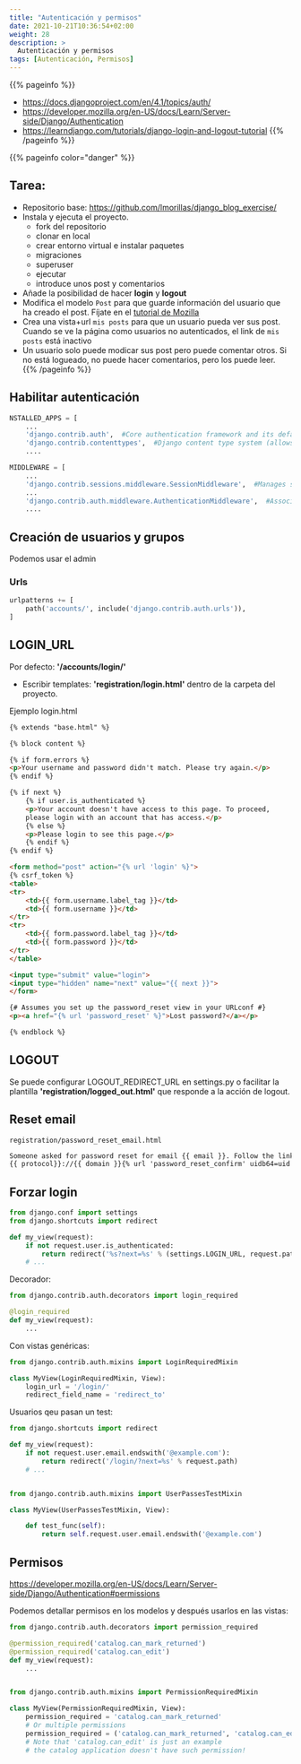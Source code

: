 ```yaml
---
title: "Autenticación y permisos"
date: 2021-10-21T10:36:54+02:00
weight: 28
description: >
  Autenticación y permisos
tags: [Autenticación, Permisos]
---
```


{{% pageinfo %}}
* https://docs.djangoproject.com/en/4.1/topics/auth/
* https://developer.mozilla.org/en-US/docs/Learn/Server-side/Django/Authentication
* https://learndjango.com/tutorials/django-login-and-logout-tutorial
{{% /pageinfo %}}

{{% pageinfo color="danger" %}}
## Tarea:
* Repositorio base: https://github.com/lmorillas/django_blog_exercise/
* Instala y ejecuta el proyecto.
  * fork del repositorio
  * clonar en local
  * crear entorno virtual e instalar paquetes
  * migraciones
  * superuser
  * ejecutar
  * introduce unos post y comentarios
* Añade la posibilidad de hacer **login** y **logout**
* Modifica el modelo `Post` para que guarde información del usuario que ha creado el post. Fíjate en el [tutorial de Mozilla](https://developer.mozilla.org/en-US/docs/Learn/Server-side/Django/Authentication#models)
* Crea una vista+url `mis posts` para que un usuario pueda ver sus post. Cuando se ve la página como usuarios no autenticados, el link de `mis posts` está inactivo
* Un usuario solo puede modicar sus post pero puede comentar otros. Si no está logueado, no puede hacer comentarios, pero los puede leer.
{{% /pageinfo %}}

## Habilitar autenticación
```python
NSTALLED_APPS = [
    ...
    'django.contrib.auth',  #Core authentication framework and its default models.
    'django.contrib.contenttypes',  #Django content type system (allows permissions to be associated with models).
    ....

MIDDLEWARE = [
    ...
    'django.contrib.sessions.middleware.SessionMiddleware',  #Manages sessions across requests
    ...
    'django.contrib.auth.middleware.AuthenticationMiddleware',  #Associates users with requests using sessions.
    ....
```


## Creación de usuarios y grupos

Podemos usar el admin

###  Urls
```python
urlpatterns += [
    path('accounts/', include('django.contrib.auth.urls')),
]
```

## LOGIN_URL
Por defecto: **'/accounts/login/'**

* Escribir templates: **'registration/login.html'** dentro de la carpeta del proyecto.

Ejemplo login.html

```html
{% extends "base.html" %}

{% block content %}

{% if form.errors %}
<p>Your username and password didn't match. Please try again.</p>
{% endif %}

{% if next %}
    {% if user.is_authenticated %}
    <p>Your account doesn't have access to this page. To proceed,
    please login with an account that has access.</p>
    {% else %}
    <p>Please login to see this page.</p>
    {% endif %}
{% endif %}

<form method="post" action="{% url 'login' %}">
{% csrf_token %}
<table>
<tr>
    <td>{{ form.username.label_tag }}</td>
    <td>{{ form.username }}</td>
</tr>
<tr>
    <td>{{ form.password.label_tag }}</td>
    <td>{{ form.password }}</td>
</tr>
</table>

<input type="submit" value="login">
<input type="hidden" name="next" value="{{ next }}">
</form>

{# Assumes you set up the password_reset view in your URLconf #}
<p><a href="{% url 'password_reset' %}">Lost password?</a></p>

{% endblock %}

```

## LOGOUT
Se puede configurar LOGOUT_REDIRECT_URL en settings.py o facilitar la plantilla  **'registration/logged_out.html'** que responde a la acción de logout.


## Reset email
`registration/password_reset_email.html`

```html
Someone asked for password reset for email {{ email }}. Follow the link below:
{{ protocol}}://{{ domain }}{% url 'password_reset_confirm' uidb64=uid token=token %}

```


## Forzar login
```python
from django.conf import settings
from django.shortcuts import redirect

def my_view(request):
    if not request.user.is_authenticated:
        return redirect('%s?next=%s' % (settings.LOGIN_URL, request.path))
    # ...
```
Decorador:
```python
from django.contrib.auth.decorators import login_required

@login_required
def my_view(request):
    ...
```

Con vistas genéricas:
```python
from django.contrib.auth.mixins import LoginRequiredMixin

class MyView(LoginRequiredMixin, View):
    login_url = '/login/'
    redirect_field_name = 'redirect_to'

```

Usuarios qeu pasan un test:
```python
from django.shortcuts import redirect

def my_view(request):
    if not request.user.email.endswith('@example.com'):
        return redirect('/login/?next=%s' % request.path)
    # ...


from django.contrib.auth.mixins import UserPassesTestMixin

class MyView(UserPassesTestMixin, View):

    def test_func(self):
        return self.request.user.email.endswith('@example.com')

```

## Permisos
https://developer.mozilla.org/en-US/docs/Learn/Server-side/Django/Authentication#permissions

Podemos detallar permisos en los modelos y después usarlos en las vistas:

```python
from django.contrib.auth.decorators import permission_required

@permission_required('catalog.can_mark_returned')
@permission_required('catalog.can_edit')
def my_view(request):
    ...


from django.contrib.auth.mixins import PermissionRequiredMixin

class MyView(PermissionRequiredMixin, View):
    permission_required = 'catalog.can_mark_returned'
    # Or multiple permissions
    permission_required = ('catalog.can_mark_returned', 'catalog.can_edit')
    # Note that 'catalog.can_edit' is just an example
    # the catalog application doesn't have such permission!

```


